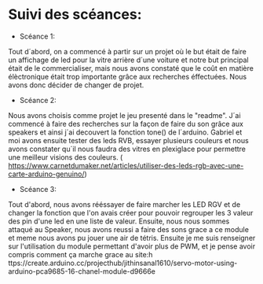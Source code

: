 # Suivi des scéances:

* Scéance 1:

Tout d´abord, on a commencé à partir sur un projet où le but était de faire un affichage de led pour la vitre arrière d´une voiture 
et notre but principal était de le commercialiser, mais nous avons constaté que le coût en matière élèctronique était trop importante grâce aux recherches éffectuées.
Nous avons donc décider de changer de projet.

* Scéance 2:

Nous avons choisis comme projet le jeu presenté dans le "readme".
J´ai commencé à faire des recherches sur la façon de faire du son grâce aux speakers et ainsi j´ai decouvert la fonction tone() de l´arduino.
Gabriel et moi avons ensuite tester des leds RVB, essayer plusieurs couleurs et nous avons constater qu´il nous faudra des vitres en plexiglace pour permettre une meilleur visions des couleurs. ( https://www.carnetdumaker.net/articles/utiliser-des-leds-rgb-avec-une-carte-arduino-genuino/)

* Scéance 3:

Tout d'abord, nous avons rééssayer de faire marcher les LED RGV et de changer la fonction que l'on avais créer pour pouvoir regrouper les 3 valeur des pin d'une led en une liste de valeur. Ensuite, nous nous sommes attaqué au Speaker, nous avons reussi a faire des sons grace a ce module et meme nous avons pu jouer une air de tétris.
Ensuite je me suis renseigner sur l'utilisation du module permettant d'avoir plus de PWM, et je pense avoir compris comment ça marche grace au site:h ttps://create.arduino.cc/projecthub/jithinsanal1610/servo-motor-using-arduino-pca9685-16-chanel-module-d9666e

